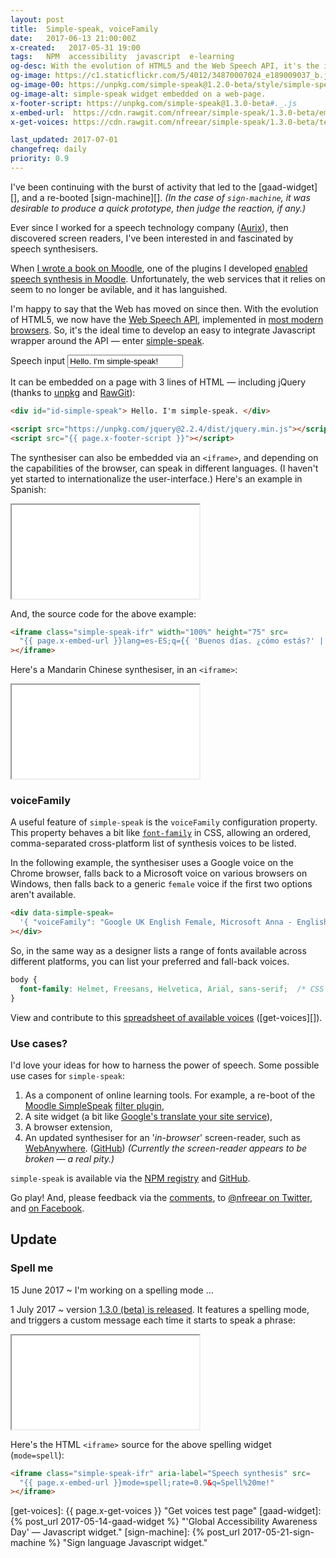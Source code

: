 ```yaml
---
layout: post
title:  Simple-speak, voiceFamily
date:   2017-06-13 21:00:00Z
x-created:   2017-05-31 19:00
tags:   NPM  accessibility  javascript  e-learning
og-desc: With the evolution of HTML5 and the Web Speech API, it's the ideal time to develop an easy to integrate Javascript library - enter 'simple-speak'.
og-image: https://c1.staticflickr.com/5/4012/34870007024_e189009037_b.jpg
og-image-00: https://unpkg.com/simple-speak@1.2.0-beta/style/simple-speak.png
og-image-alt: simple-speak widget embedded on a web-page.
x-footer-script: https://unpkg.com/simple-speak@1.3.0-beta#._.js
x-embed-url:  https://cdn.rawgit.com/nfreear/simple-speak/1.3.0-beta/embed/?
x-get-voices: https://cdn.rawgit.com/nfreear/simple-speak/1.3.0-beta/test/get-voices.html

last_updated: 2017-07-01
changefreq: daily
priority: 0.9
---
```



I've been continuing with the burst of activity that led to the [gaad-widget][],
and a re-booted [sign-machine][].
_(In the case of `sign-machine`, it was desirable to produce a quick prototype, then judge the reaction, if any.)_

Ever since I worked for a speech technology company ([Aurix][]), then
discovered screen readers, I've been interested in and fascinated by speech synthesisers.

When [I wrote a book on Moodle][book], one of the plugins I developed
[enabled speech synthesis in Moodle][mdl-p].
Unfortunately, the web services that it relies on seem to no longer be avilable,
and it has languished. <!-- .. I haven't had the time to maintain that plugin -->

I'm happy to say that the Web has moved on since then.
With the evolution of HTML5, we now have the [Web Speech API][w3c],
implemented in [most modern browsers][caniuse].
So, it's the ideal time to develop an easy to integrate Javascript wrapper
around the API — enter [simple-speak][npm].


<div class="demo">

<label>Speech input <input id="id-simple-speak" value="Hello. I'm simple-speak!"></label>

<div data-simple-speak='{ "voiceFamily": "Google UK English Female, Microsoft Anna - English (US), Kathy" }'></div>

</div>

It can be embedded on a page with 3 lines of HTML — including jQuery
(thanks to [unpkg][] and [RawGit][]):

```html
<div id="id-simple-speak"> Hello. I'm simple-speak. </div>

<script src="https://unpkg.com/jquery@2.2.4/dist/jquery.min.js"></script>
<script src="{{ page.x-footer-script }}"></script>
```

The synthesiser can also be embedded via an `<iframe>`, and depending on
the capabilities of the browser, can speak in different languages.
(I haven't yet started to internationalize the user-interface.)
Here's an example in Spanish:

<div class="demo">

<iframe class="simple-speak-ifr" title="simple-speak" src=
  "{{ page.x-embed-url }}lang=es-ES;q={{ 'Buenos días. ¿cómo estás?' | cgi_escape | replace: '+', '%20' }}"
></iframe>

</div>

And, the source code for the above example:

```html
<iframe class="simple-speak-ifr" width="100%" height="75" src=
  "{{ page.x-embed-url }}lang=es-ES;q={{ 'Buenos días. ¿cómo estás?' | cgi_escape | replace: '+', '%20'  }}"
></iframe>
```

Here's a Mandarin Chinese synthesiser, in an `<iframe>`:

<iframe class="simple-speak-ifr" title="simple-speak" src=
  "{{ page.x-embed-url }}lang=zh-CN;q={{ '你好阿姨' | cgi_escape | replace: '+', '%20' }}"
></iframe>

### voiceFamily

A useful feature of `simple-speak` is the `voiceFamily` configuration property.
This property behaves a bit like [`font-family`][] in CSS, allowing an ordered,
comma-separated cross-platform list of synthesis voices to be listed.

In the following example, the synthesiser uses a Google voice on the Chrome browser,
falls back to a Microsoft voice on various browsers on Windows,
then falls back to a generic `female` voice if the first two options aren't available.

```html
<div data-simple-speak=
  '{ "voiceFamily": "Google UK English Female, Microsoft Anna - English (US), female" }'
></div>
```

So, in the same way as a designer lists a range of fonts available across different platforms,
you can list your preferred and fall-back voices.

```css
body {
  font-family: Helmet, Freesans, Helvetica, Arial, sans-serif;  /* CSS style: BBC */
}
```

View and contribute to this [spreadsheet of available voices][compat] ([get-voices][]).

### Use cases?

I'd love your ideas for how to harness the power of speech.
Some possible use cases for `simple-speak`:

1. As a component of online learning tools. For example, a re-boot of the [Moodle SimpleSpeak][mdl-p] [filter plugin][gh-mdl],
2. A site widget (a bit like [Google's translate your site service][gtrans]),
3. A browser extension,
4. An updated synthesiser for an '_in-browser_' screen-reader, such as [WebAnywhere][].
  ([GitHub][gh-wa])
  _(Currently the screen-reader appears to be broken — a real pity.)_


`simple-speak` is available via the [NPM registry][npm] and [GitHub][].

Go play!
And, please feedback via the [comments](#comments), to [@nfreear on Twitter][], and [on Facebook][].

## Update

### Spell me

15 June 2017 ~ I'm working on a spelling mode &hellip; <!-- It's not yet released, but here's a cheeky preview: -->

1 July 2017 ~ version [1.3.0 (beta) is released][rel].
It features a spelling mode, and triggers a custom message each time it starts to speak a phrase:

<iframe class="simple-speak-ifr" aria-label="Speech synthesis" src=
  "{{ page.x-embed-url }}mode=spell;rate=0.9&q=Spell%20me!"
></iframe>

Here's the HTML `<iframe>` source for the above spelling widget (`mode=spell`):

```html
<iframe class="simple-speak-ifr" aria-label="Speech synthesis" src=
  "{{ page.x-embed-url }}mode=spell;rate=0.9&q=Spell%20me!"
></iframe>
```


<!--
<style> img[ src *= svg ] { border: 1px solid #ccc; width: 160px; } </style>

![Test SVG][tts-icon]
-->

[@nfreear on Twitter]: https://twitter.com/nfreear
[on Facebook]: https://facebook.com/nickfreear

[npm]: https://npmjs.com/package/simple-speak
[GitHub]: https://github.com/nfreear/simple-speak
[rel]: http://github.com/nfreear/simple-speak/releases "Release notes / changelog"
[gh-mdl]: https://github.com/nfreear/moodle-filter_simplespeak "GitHub"
[mdl-p]: https://moodle.org/plugins/view.php?plugin=filter_simplespeak "Moodle plugins page"
[RawGit]: https://rawgit.com/
  "Content delivery network (CDN); serves Git files with the correct mime-type."
[unpkg]: https://unpkg.com/ "unpkg is a fast content delivery network for everything on npm."
[WebAnywhere]: http://webinsight.cs.washington.edu/papers/webanywhere-html/
  "'WebAnywhere: A Screen Reader On-the-Go' (2008) Bigham, Prince and Ladner, University of Washington."
[gs-wa]: https://scholar.google.com/scholar?q=WebAnywhere%3A+A+Screen+Reader+On-the-Go&
[gh-wa]: https://github.com/CMUBigLab/webanywhere
[wa]: http://webanywhere.cs.washington.edu/beta/
[gtrans]: https://translate.google.com/manager/website/
[aurix]: http://oaisys.com/aurix.aspx "Aurix, formerly '20/20 Speech', now part of OAISYS."
[ar-2020]: http://web.archive.org/web/20030207005542/http://www.2020speech.com:80/
[`font-family`]: https://developer.mozilla.org/en/docs/Web/CSS/font-family
[w3c]: https://dvcs.w3.org/hg/speech-api/raw-file/tip/webspeechapi.html
  "Web Speech API Specification (W3C). Editor's Draft: 6 June 2014."

[book]: https://amazon.co.uk/Moodle-Teaching-Year-Beginners-Guide/dp/1849513287
  "Moodle 2 for Teaching 4-9 Year Olds Beginner's Guide, by N Freear (Packt)"
[caniuse]: https://caniuse.com/#feat=speech-synthesis "Check browser compatibility (caniuse)"
[compat]: https://docs.google.com/spreadsheets/d/1i3Czp0nGnI-a5gSJbLv3RLLoK0JWZBvr0L4XVna8OZU/#gid=0
  "Browser compatibility tests; count of available voices (Google Docs)"
[stats-wp]: https://en.wikipedia.org/wiki/Usage_share_of_web_browsers#Summary_tables
[stats-3c]: https://www.w3counter.com/globalstats.php#!-April-2017
[trend-3c]: https://www.w3counter.com/trends

[x-github]: https://github.com/nfreear/simple-speak/blob/master/build/simple-speak.js

[tts-icon]: https://cdn.rawgit.com/nfreear/simple-speak/1.2-beta/style/text-to-speech-icon.svg
[icon-tts-src]: https://thenounproject.com/search/?q=speech%20synthesis&i=357035 "tts"
[icon-mic]: https://thenounproject.com/search/?q=speech%20synthesize&i=727681 "microphone"

[get-voices]: {{ page.x-get-voices }} "Get voices test page"
[gaad-widget]: {% post_url 2017-05-14-gaad-widget %} "'Global Accessibility Awareness Day' — Javascript widget."
[sign-machine]: {% post_url 2017-05-21-sign-machine %} "Sign language Javascript widget."

[End]: //
